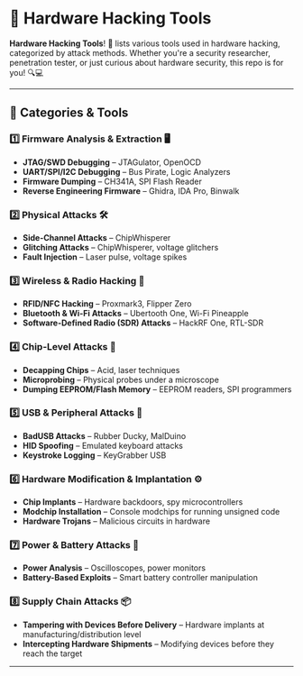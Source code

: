 # 🔧 Hardware Hacking Tools

**Hardware Hacking Tools**! 🚀 lists various tools used in hardware hacking, categorized by attack methods. Whether you're a security researcher, penetration tester, or just curious about hardware security, this repo is for you! 🔍💻

---

## 📌 Categories & Tools

### 1️⃣ Firmware Analysis & Extraction 🖥️
- **JTAG/SWD Debugging** – JTAGulator, OpenOCD
- **UART/SPI/I2C Debugging** – Bus Pirate, Logic Analyzers
- **Firmware Dumping** – CH341A, SPI Flash Reader
- **Reverse Engineering Firmware** – Ghidra, IDA Pro, Binwalk

### 2️⃣ Physical Attacks 🛠️
- **Side-Channel Attacks** – ChipWhisperer
- **Glitching Attacks** – ChipWhisperer, voltage glitchers
- **Fault Injection** – Laser pulse, voltage spikes

### 3️⃣ Wireless & Radio Hacking 📡
- **RFID/NFC Hacking** – Proxmark3, Flipper Zero
- **Bluetooth & Wi-Fi Attacks** – Ubertooth One, Wi-Fi Pineapple
- **Software-Defined Radio (SDR) Attacks** – HackRF One, RTL-SDR

### 4️⃣ Chip-Level Attacks 🔬
- **Decapping Chips** – Acid, laser techniques
- **Microprobing** – Physical probes under a microscope
- **Dumping EEPROM/Flash Memory** – EEPROM readers, SPI programmers

### 5️⃣ USB & Peripheral Attacks 🔌
- **BadUSB Attacks** – Rubber Ducky, MalDuino
- **HID Spoofing** – Emulated keyboard attacks
- **Keystroke Logging** – KeyGrabber USB

### 6️⃣ Hardware Modification & Implantation ⚙️
- **Chip Implants** – Hardware backdoors, spy microcontrollers
- **Modchip Installation** – Console modchips for running unsigned code
- **Hardware Trojans** – Malicious circuits in hardware

### 7️⃣ Power & Battery Attacks 🔋
- **Power Analysis** – Oscilloscopes, power monitors
- **Battery-Based Exploits** – Smart battery controller manipulation

### 8️⃣ Supply Chain Attacks 📦
- **Tampering with Devices Before Delivery** – Hardware implants at manufacturing/distribution level
- **Intercepting Hardware Shipments** – Modifying devices before they reach the target

---

